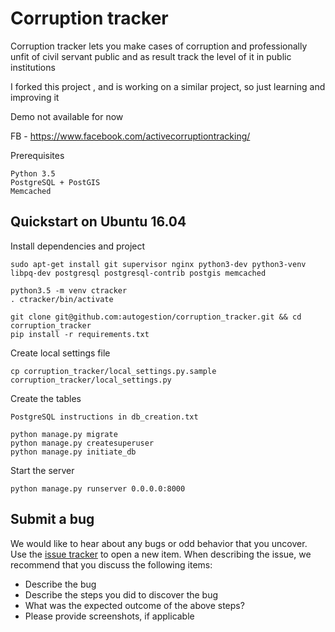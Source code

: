 # Corruption tracker

Corruption tracker lets you make cases of corruption and professionally unfit of civil servant public
and as result track the level of it in public institutions


I forked this project , and is working on a similar project, so just learning and improving it

Demo not available for now

FB - https://www.facebook.com/activecorruptiontracking/

Prerequisites

    Python 3.5
    PostgreSQL + PostGIS
    Memcached

## Quickstart on Ubuntu 16.04

Install dependencies and project

    sudo apt-get install git supervisor nginx python3-dev python3-venv libpq-dev postgresql postgresql-contrib postgis memcached

    python3.5 -m venv ctracker
    . ctracker/bin/activate

    git clone git@github.com:autogestion/corruption_tracker.git && cd corruption_tracker
    pip install -r requirements.txt

Create local settings file

    cp corruption_tracker/local_settings.py.sample  corruption_tracker/local_settings.py

Create the tables

    PostgreSQL instructions in db_creation.txt

    python manage.py migrate
    python manage.py createsuperuser
    python manage.py initiate_db

Start the server

    python manage.py runserver 0.0.0.0:8000

## Submit a bug

We would like to hear about any bugs or odd behavior that you uncover. Use the [issue tracker](../../issues/) to open a new item. When describing the issue, we recommend that you discuss the following items:

  * Describe the bug
  * Describe the steps you did to discover the bug
  * What was the expected outcome of the above steps?
  * Please provide screenshots, if applicable     
